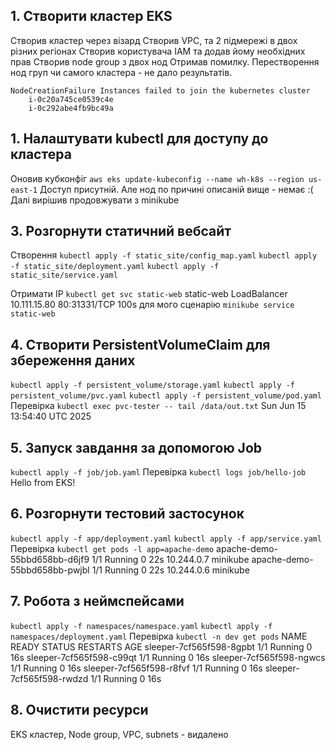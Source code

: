 ## 1. Створити кластер EKS
Створив кластер через візард
Створив VPC, та 2 підмережі в двох різних регіонах
Створив користувача IAM та додав йому необхідних прав
Створив node group з двох нод 
    Отримав помилку. Перестворення нод груп чи самого кластера - не дало результатів.

    NodeCreationFailure Instances failed to join the kubernetes cluster
        i-0c20a745ce0539c4e
        i-0c292abe4fb9bc49a

## 1. Налаштувати kubectl для доступу до кластера
Оновив кубконфіг
`aws eks update-kubeconfig --name wh-k8s --region us-east-1`
Доступ присутній. Але нод по причині описаній вище - немає :(
Далі вирішив продовжувати з minikube

## 3. Розгорнути статичний вебсайт
Створення 
`kubectl apply -f static_site/config_map.yaml`
`kubectl apply -f static_site/deployment.yaml`
`kubectl apply -f static_site/service.yaml`

Отримати IP
`kubectl get svc static-web`
static-web   LoadBalancer   10.111.15.80   <pending>     80:31331/TCP   100s
для мого сценарію
`minikube service static-web`

## 4. Створити PersistentVolumeClaim для збереження даних
`kubectl apply -f persistent_volume/storage.yaml`
`kubectl apply -f persistent_volume/pvc.yaml`
`kubectl apply -f persistent_volume/pod.yaml`
Перевірка
`kubectl exec pvc-tester -- tail /data/out.txt`
Sun Jun 15 13:54:40 UTC 2025

## 5. Запуск завдання за допомогою Job
`kubectl apply -f job/job.yaml`
Перевірка
`kubectl logs job/hello-job`
Hello from EKS!

## 6. Розгорнути тестовий застосунок
`kubectl apply -f app/deployment.yaml`
`kubectl apply -f app/service.yaml`
Перевірка
`kubectl get pods -l app=apache-demo`
apache-demo-55bbd658bb-d6jf9   1/1     Running   0          22s   10.244.0.7   minikube   <none>           <none>
apache-demo-55bbd658bb-pwjbl   1/1     Running   0          22s   10.244.0.6   minikube   <none>           <none>

## 7. Робота з неймспейсами
`kubectl apply -f namespaces/namespace.yaml`
`kubectl apply -f namespaces/deployment.yaml`
Перевірка
`kubectl -n dev get pods`
NAME                       READY   STATUS    RESTARTS   AGE
sleeper-7cf565f598-8gpbt   1/1     Running   0          16s
sleeper-7cf565f598-c99qt   1/1     Running   0          16s
sleeper-7cf565f598-ngwcs   1/1     Running   0          16s
sleeper-7cf565f598-r8fvf   1/1     Running   0          16s
sleeper-7cf565f598-rwdzd   1/1     Running   0          16s
## 8. Очистити ресурси

EKS кластер, Node group, VPC, subnets - видалено
